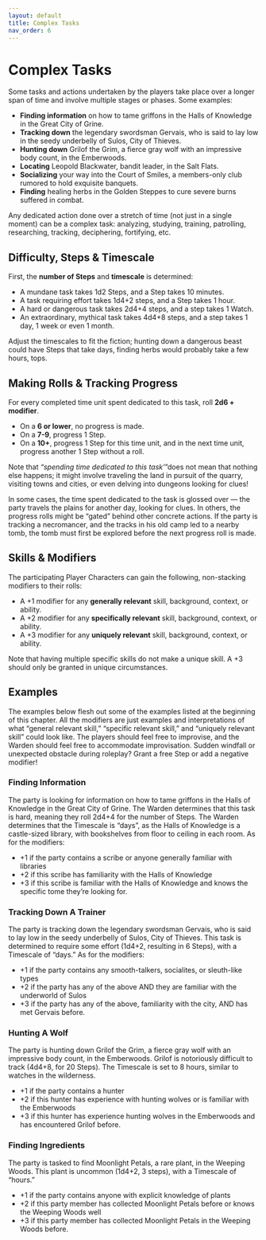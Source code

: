 ```yaml
---
layout: default
title: Complex Tasks
nav_order: 6
---
```

# Complex Tasks

Some tasks and actions undertaken by the players take place over a longer span of time and involve multiple stages or phases. Some examples:

- **Finding information** on how to tame griffons in the Halls of Knowledge in the Great City of Grine.
- **Tracking down** the legendary swordsman Gervais, who is said to lay low in the seedy underbelly of Sulos, City of Thieves.
- **Hunting down** Grilof the Grim, a fierce gray wolf with an impressive body count, in the Emberwoods.
- **Locating** Leopold Blackwater, bandit leader, in the Salt Flats.
- **Socializing** your way into the Court of Smiles, a members-only club rumored to hold exquisite banquets.
- **Finding** healing herbs in the Golden Steppes to cure severe burns suffered in combat.

Any dedicated action done over a stretch of time (not just in a single moment) can be a complex task: analyzing, studying, training, patrolling, researching, tracking, deciphering, fortifying, etc.

## Difficulty, Steps & Timescale

First, the **number of Steps** and **timescale** is determined:

- A mundane task takes 1d2 Steps, and a Step takes 10 minutes.
- A task requiring effort takes 1d4+2 steps, and a Step takes 1 hour.
- A hard or dangerous task takes 2d4+4 steps, and a step takes 1 Watch.
- An extraordinary, mythical task takes 4d4+8 steps, and a step takes 1 day, 1 week or even 1 month.

Adjust the timescales to fit the fiction; hunting down a dangerous beast could have Steps that take days, finding herbs would probably take a few hours, tops.

## Making Rolls & Tracking Progress

For every completed time unit spent dedicated to this task, roll **2d6 + modifier**.

- On a **6 or lower**, no progress is made.
- On a **7-9**, progress 1 Step.
- On a **10+**, progress 1 Step for this time unit, and in the next time unit, progress another 1 Step without a roll.

Note that *“spending time dedicated to this task’*”does not mean that nothing else happens; it might involve traveling the land in pursuit of the quarry, visiting towns and cities, or even delving into dungeons looking for clues!

In some cases, the time spent dedicated to the task is glossed over — the party travels the plains for another day, looking for clues. In others, the progress rolls might be “gated” behind other concrete actions. If the party is tracking a necromancer, and the tracks in his old camp led to a nearby tomb, the tomb must first be explored before the next progress roll is made.

## Skills & Modifiers

The participating Player Characters can gain the following, non-stacking modifiers to their rolls:

- A +1 modifier for any **generally relevant** skill, background, context, or ability.
- A +2 modifier for any **specifically relevant** skill, background, context, or ability.
- A +3 modifier for any **uniquely relevant** skill, background, context, or ability.

Note that having multiple specific skills do not make a unique skill. A +3 should only be granted in unique circumstances.

## Examples

The examples below flesh out some of the examples listed at the beginning of this chapter. All the modifiers are just examples and interpretations of what “general relevant skill,” “specific relevant skill,” and “uniquely relevant skill” could look like. The players should feel free to improvise, and the Warden should feel free to accommodate improvisation. Sudden windfall or unexpected obstacle during roleplay? Grant a free Step or add a negative modifier!

### Finding Information

The party is looking for information on how to tame griffons in the Halls of Knowledge in the Great City of Grine. The Warden determines that this task is hard, meaning they roll 2d4+4 for the number of Steps. The Warden determines that the Timescale is “days”, as the Halls of Knowledge is a castle-sized library, with bookshelves from floor to ceiling in each room. As for the modifiers:

- +1 if the party contains a scribe or anyone generally familiar with libraries
- +2 if this scribe has familiarity with the Halls of Knowledge
- +3 if this scribe is familiar with the Halls of Knowledge and knows the specific tome they’re looking for.

### Tracking Down A Trainer

The party is tracking down the legendary swordsman Gervais, who is said to lay low in the seedy underbelly of Sulos, City of Thieves. This task is determined to require some effort (1d4+2, resulting in 6 Steps), with a Timescale of “days.” As for the modifiers:

- +1 if the party contains any smooth-talkers, socialites, or sleuth-like types
- +2 if the party has any of the above AND they are familiar with the underworld of Sulos
- +3 if the party has any of the above, familiarity with the city, AND has met Gervais before.

### Hunting A Wolf

The party is hunting down Grilof the Grim, a fierce gray wolf with an impressive body count, in the Emberwoods. Grilof is notoriously difficult to track (4d4+8, for 20 Steps). The Timescale is set to 8 hours, similar to watches in the wilderness.

- +1 if the party contains a hunter
- +2 if this hunter has experience with hunting wolves or is familiar with the Emberwoods
- +3 if this hunter has experience hunting wolves in the Emberwoods and has encountered Grilof before.

### Finding Ingredients

The party is tasked to find Moonlight Petals, a rare plant, in the Weeping Woods. This plant is uncommon (1d4+2, 3 steps), with a Timescale of “hours.”

- +1 if the party contains anyone with explicit knowledge of plants
- +2 if this party member has collected Moonlight Petals before or knows the Weeping Woods well
- +3 if this party member has collected Moonlight Petals in the Weeping Woods before.
